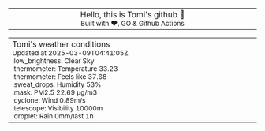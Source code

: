 
<div align="center">
<table>
<tbody>
<td align="center">
<img width="2000" height="0"><br>
Hello, this is Tomi's github 👋<br>
<sup>Built with ❤️, GO & Github Actions</sup><br>
<img width="2000" height="0">
</td>
</tbody>
</table>
</div>
<table>
<tbody>
<td align="left">
<img width="2000" height="0"><br>
Tomi's weather conditions<br>
<sup>Updated at 2025-03-09T04:41:05Z</sup><br>
<sup>:low_brightness: Clear Sky</sup><br>
<sup>:thermometer: Temperature 33.23 </sup><br>
<sup>:thermometer: Feels like 37.68</sup><br>
<sup>:sweat_drops: Humidity 53%</sup><br>
<sup>:mask: PM2.5 22.69 μg/m3</sup><br>
<sup>:cyclone: Wind 0.89m/s </sup><br>
<sup>:telescope: Visibility 10000m </sup><br>
<sup>:droplet: Rain 0mm/last 1h </sup><br>
<img width="2000" height="0">
</td>
<td align="left">
<img width="2000" height="0"><br>
<br>
<img width="2000" height="0">
</td>
</tbody>
</table>
</div>
    